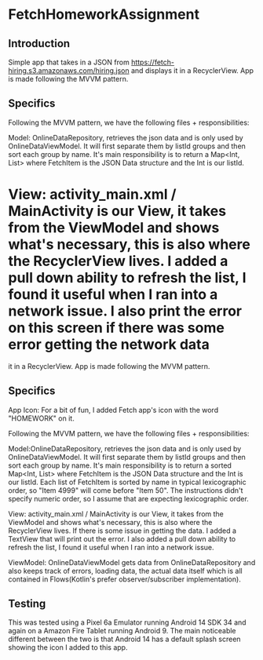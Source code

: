 # FetchHomeworkAssignment

Introduction
--- 
Simple app that takes in a JSON from https://fetch-hiring.s3.amazonaws.com/hiring.json and displays
it in a RecyclerView. App is made following the MVVM pattern.

Specifics
--- 
Following the MVVM pattern, we have the following files + responsibilities:

Model: OnlineDataRepository, retrieves the json data and is only used by OnlineDataViewModel.
It will first separate them by listId groups and then sort each group by name. It's main 
responsibility is to return a Map<Int, List<FetchItem>> where FetchItem is the JSON
Data structure and the Int is our listId. 

View: activity_main.xml / MainActivity is our View, it takes from the ViewModel and shows what's
necessary, this is also where the RecyclerView lives. I added a pull down ability to refresh the
list, I found it useful when I ran into a network issue. I also print the error on this screen if
there was some error getting the network data
=======
it in a RecyclerView. App is made following the MVVM pattern. 

Specifics
--- 
App Icon: For a bit of fun, I added Fetch app's icon with the word "HOMEWORK" on it.

Following the MVVM pattern, we have the following files + responsibilities:

Model:OnlineDataRepository, retrieves the json data and is only used by OnlineDataViewModel.
It will first separate them by listId groups and then sort each group by name. It's main 
responsibility is to return a sorted Map<Int, List<FetchItem>> where FetchItem is the JSON
Data structure and the Int is our listId. Each list of FetchItem is sorted by name in typical
lexicographic order, so "Item 4999" will come before "Item 50". The instructions didn't specify
numeric order, so I assume that are expecting lexicographic order. 

View: activity_main.xml / MainActivity is our View, it takes from the ViewModel and shows what's
necessary, this is also where the RecyclerView lives. If there is some issue in getting the data.
I added a TextView that will print out the error. I also added a pull down ability to refresh the
list, I found it useful when I ran into a network issue.

ViewModel: OnlineDataViewModel gets data from OnlineDataRepository and also keeps track of errors,
loading data, the actual data itself which is all contained in Flows(Kotlin's prefer observer/subscriber
implementation). 

Testing
---
This was tested using a Pixel 6a Emulator running Android 14 SDK 34 and again on a Amazon Fire 
Tablet running Android 9. The main noticeable different between the two is that Android 14 has a
default splash screen showing the icon I added to this app. 